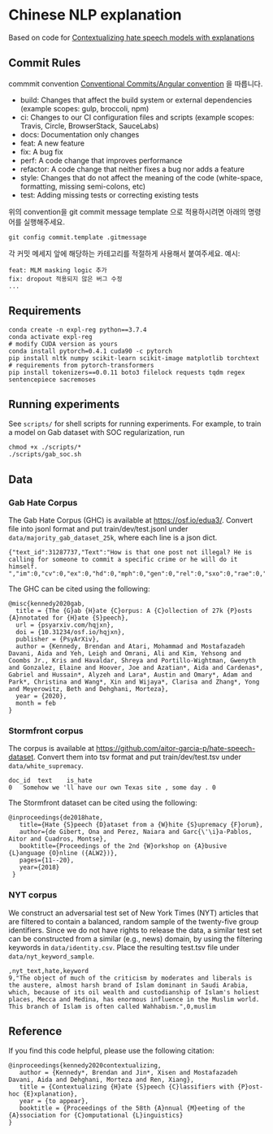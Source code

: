 # Chinese NLP explanation
Based on code for [Contextualizing hate speech models with explanations](https://github.com/BrendanKennedy/contextualizing-hate-speech-models-with-explanations)

## Commit Rules
commmit convention [Conventional Commits/Angular convention](https://github.com/angular/angular/blob/22b96b9/CONTRIBUTING.md#type) 을 따릅니다.

- build: Changes that affect the build system or external dependencies (example scopes: gulp, broccoli, npm)
- ci: Changes to our CI configuration files and scripts (example scopes: Travis, Circle, BrowserStack, SauceLabs)
- docs: Documentation only changes
- feat: A new feature
- fix: A bug fix
- perf: A code change that improves performance
- refactor: A code change that neither fixes a bug nor adds a feature
- style: Changes that do not affect the meaning of the code (white-space, formatting, missing semi-colons, etc)
- test: Adding missing tests or correcting existing tests

위의 convention을 git commit message template 으로 적용하시려면 아래의 명령어를 실행해주세요.

```shell
git config commit.template .gitmessage
```

각 커밋 메세지 앞에 해당하는 카테고리를 적절하게 사용해서 붙여주세요. 예시:

```
feat: MLM masking logic 추가
fix: dropout 적용되지 않은 버그 수정
...
```

## Requirements
```shell script
conda create -n expl-reg python==3.7.4
conda activate expl-reg
# modify CUDA version as yours
conda install pytorch=0.4.1 cuda90 -c pytorch
pip install nltk numpy scikit-learn scikit-image matplotlib torchtext
# requirements from pytorch-transformers
pip install tokenizers==0.0.11 boto3 filelock requests tqdm regex sentencepiece sacremoses
```

## Running experiments
See `scripts/` for shell scripts for running experiments. For example, to train a model on Gab dataset with SOC regularization, run
```shell scripts
chmod +x ./scripts/*
./scripts/gab_soc.sh
```

## Data
### Gab Hate Corpus
The Gab Hate Corpus (GHC) is available at https://osf.io/edua3/. Convert file into jsonl format and put train/dev/test.jsonl under `data/majority_gab_dataset_25k`, where each line is a json dict.

```
{"text_id":31287737,"Text":"How is that one post not illegal? He is calling for someone to commit a specific crime or he will do it himself. ","im":0,"cv":0,"ex":0,"hd":0,"mph":0,"gen":0,"rel":0,"sxo":0,"rae":0,"nat":0,"pol":0,"vo":0,"idl":0}
```

The GHC can be cited using the following:

```
@misc{kennedy2020gab,
  title = {The {G}ab {H}ate {C}orpus: A {C}ollection of 27k {P}osts {A}nnotated for {H}ate {S}peech},
  url = {psyarxiv.com/hqjxn},
  doi = {10.31234/osf.io/hqjxn},
  publisher = {PsyArXiv},
  author = {Kennedy, Brendan and Atari, Mohammad and Mostafazadeh Davani, Aida and Yeh, Leigh and Omrani, Ali and Kim, Yehsong and Coombs Jr., Kris and Havaldar, Shreya and Portillo-Wightman, Gwenyth and Gonzalez, Elaine and Hoover, Joe and Azatian*, Aida and Cardenas*, Gabriel and Hussain*, Alyzeh and Lara*, Austin and Omary*, Adam and Park*, Christina and Wang*, Xin and Wijaya*, Clarisa and Zhang*, Yong and Meyerowitz, Beth and Dehghani, Morteza},
  year = {2020},
  month = feb
}
```

### Stormfront corpus
The corpus is available at https://github.com/aitor-garcia-p/hate-speech-dataset. Convert them into tsv format and put train/dev/test.tsv under `data/white_supremacy`.

```
doc_id	text	is_hate
0	Somehow we 'll have our own Texas site , some day .	0
```

The Stormfront dataset can be cited using the following:

```
@inproceedings{de2018hate,
   title={Hate {S}peech {D}ataset from a {W}hite {S}upremacy {F}orum},
   author={de Gibert, Ona and Perez, Naiara and Garc{\'\i}a-Pablos, Aitor and Cuadros, Montse},
   booktitle={Proceedings of the 2nd {W}orkshop on {A}busive {L}anguage {O}nline ({ALW2})},
   pages={11--20},
   year={2018}
 }
```

### NYT corpus
We construct an adversarial test set of New York Times (NYT) articles that are filtered to contain a balanced, random sample of the twenty-five group identifiers. Since we do not have rights to release the data, a similar test set can be constructed from a similar (e.g., news) domain, by using the filtering keywords in `data/identity.csv`. Place the resulting test.tsv file under `data/nyt_keyword_sample`.

```
,nyt_text,hate,keyword
9,"The object of much of the criticism by moderates and liberals is the austere, almost harsh brand of Islam dominant in Saudi Arabia, which, because of its oil wealth and custodianship of Islam's holiest places, Mecca and Medina, has enormous influence in the Muslim world. This branch of Islam is often called Wahhabism.",0,muslim
```


## Reference
If you find this code helpful, please use the following citation:

```
@inproceedings{kennedy2020contextualizing,
   author = {Kennedy*, Brendan and Jin*, Xisen and Mostafazadeh Davani, Aida and Dehghani, Morteza and Ren, Xiang},
   title = {Contextualizing {H}ate {S}peech {C}lassifiers with {P}ost-hoc {E}xplanation},
   year = {to appear},
   booktitle = {Proceedings of the 58th {A}nnual {M}eeting of the {A}ssociation for {C}omputational {L}inguistics}
} 
```
